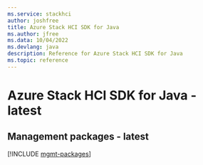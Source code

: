 ```yaml
---
ms.service: stackhci
author: joshfree
title: Azure Stack HCI SDK for Java
ms.author: jfree
ms.data: 10/04/2022
ms.devlang: java
description: Reference for Azure Stack HCI SDK for Java
ms.topic: reference
---
```

# Azure Stack HCI SDK for Java - latest

## Management packages - latest
[!INCLUDE [mgmt-packages](stack-hci-mgmt-index.md)]